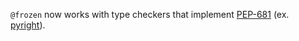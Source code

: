 `@frozen` now works with type checkers that implement [PEP-681](https://peps.python.org/pep-0681/) (ex. [pyright](https://github.com/microsoft/pyright/)).
